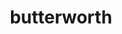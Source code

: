 ---
title: butterworth
permalink: /docs/StandardLibrary#butterworth
parent: Standard Library
has_children: false
nav_order: 11
---